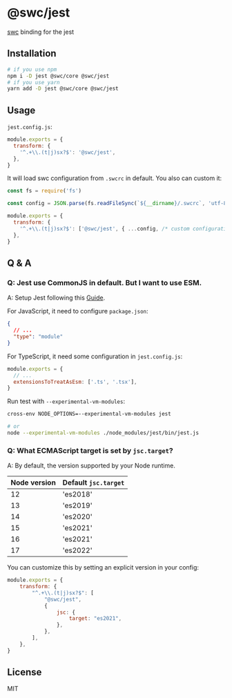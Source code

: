 # @swc/jest

[swc][] binding for the jest

## Installation

```sh
# if you use npm
npm i -D jest @swc/core @swc/jest
# if you use yarn
yarn add -D jest @swc/core @swc/jest
```

## Usage

`jest.config.js`:

```js
module.exports = {
  transform: {
    '^.+\\.(t|j)sx?$': '@swc/jest',
  },
}
```

It will load swc configuration from `.swcrc` in default. You also can custom it:

```js
const fs = require('fs')

const config = JSON.parse(fs.readFileSync(`${__dirname}/.swcrc`, 'utf-8'))

module.exports = {
  transform: {
    '^.+\\.(t|j)sx?$': ['@swc/jest', { ...config, /* custom configuration in jest */ }],
  },
}
```

## Q & A

### Q: Jest use CommonJS in default. But I want to use ESM.

A: Setup Jest following this [Guide](https://jestjs.io/docs/ecmascript-modules).

  For JavaScript, it need to configure `package.json`:
  
  ```json
  {
    // ...
    "type": "module"
  }
  ```

  For TypeScript, it need some configuration in `jest.config.js`:

  ```js
  module.exports = {
    // ...
    extensionsToTreatAsEsm: ['.ts', '.tsx'],
  }
  ```

  Run test with `--experimental-vm-modules`:

  ```sh
  cross-env NODE_OPTIONS=--experimental-vm-modules jest

  # or
  node --experimental-vm-modules ./node_modules/jest/bin/jest.js
  ```

### Q: What ECMAScript target is set by `jsc.target`?

A: By default, the version supported by your Node runtime.

| Node version | Default `jsc.target` |
|--------------|----------------------|
| 12           | 'es2018'             |
| 13           | 'es2019'             |
| 14           | 'es2020'             |
| 15           | 'es2021'             |
| 16           | 'es2021'             |
| 17           | 'es2022'             |

You can customize this by setting an explicit version in your config:

```js
module.exports = {
    transform: {
        "^.+\\.(t|j)sx?$": [
            "@swc/jest",
            {
                jsc: {
                    target: "es2021",
                },
            },
        ],
    },
}
```

## License

MIT

[swc]: https://swc.rs
